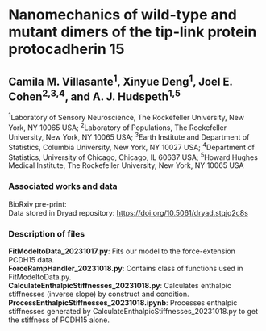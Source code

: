# Nanomechanics of wild-type and mutant dimers of the tip-link protein protocadherin 15

## Camila M. Villasante<sup>1</sup>, Xinyue Deng<sup>1</sup>, Joel E. Cohen<sup>2,3,4</sup>, and A. J. Hudspeth<sup>1,5</sup>
<sup>1</sup>Laboratory of Sensory Neuroscience, The Rockefeller University, New York, NY 10065 USA; <sup>2</sup>Laboratory of Populations, The Rockefeller University, New York, NY 10065 USA; <sup>3</sup>Earth Institute and Department of Statistics, Columbia University, New York, NY 10027 USA; <sup>4</sup>Department of Statistics, University of Chicago, Chicago, IL 60637 USA; <sup>5</sup>Howard Hughes Medical Institute, The Rockefeller University, New York, NY 10065 USA

### Associated works and data
BioRxiv pre-print: <br>
Data stored in Dryad repository: https://doi.org/10.5061/dryad.stqjq2c8s

### Description of files
**FitModeltoData_20231017.py**: Fits our model to the force-extension PCDH15 data.<br>
**ForceRampHandler_20231018.py**: Contains class of functions used in FitModeltoData.py.<br>
**CalculateEnthalpicStiffnesses_20231018.py**: Calculates enthalpic stiffnesses (inverse slope) by construct and condition. <br>
**ProcessEnthalpicStiffnesses_20231018.ipynb**: Processes enthalpic stiffnesses generated by CalculateEnthalpicStiffnesses_20231018.py to get the stiffness of PCDH15 alone.

